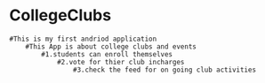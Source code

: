 # CollegeClubs
	#This is my first andriod application 
		#This App is about college clubs and events 
			#1.students can enroll themselves
				#2.vote for thier club incharges
					#3.check the feed for on going club activities
